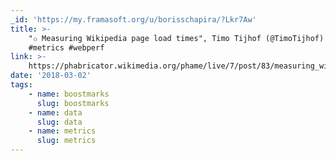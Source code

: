 ```yaml
---
_id: 'https://my.framasoft.org/u/borisschapira/?Lkr7Aw'
title: >-
    "✩ Measuring Wikipedia page load times", Timo Tijhof (@TimoTijhof) #data
    #metrics #webperf
link: >-
    https://phabricator.wikimedia.org/phame/live/7/post/83/measuring_wikipedia_page_load_times/
date: '2018-03-02'
tags:
    - name: boostmarks
      slug: boostmarks
    - name: data
      slug: data
    - name: metrics
      slug: metrics
---
```


<div class="markdown"><p></p></div>
